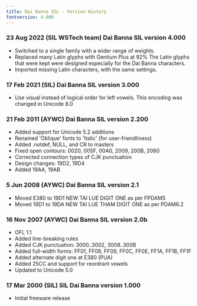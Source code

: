 ```yaml
---
title: Dai Banna SIL - Version History
fontversion: 4.000
---
```


### 23 Aug 2022 (SIL WSTech team) Dai Banna SIL version 4.000
- Switched to a single family with a wider range of weights.
- Replaced many Latin glyphs with Gentium Plus at 92%
  The Latin glyphs that were kept were designed especially
  for the Dai Banna characters.
- Imported missing Latin characters, with the same settings.

### 17 Feb 2021 (SIL) Dai Banna SIL version 3.000
- Use visual instead of logical order for left vowels.
  This encoding was changed in Unicode 8.0

### 21 Feb 2011 (AYWC) Dai Banna SIL version 2.200
- Added support for Unicode 5.2 additions
- Renamed 'Oblique' fonts to 'Italic' (for user-friendliness)
- Added .notdef, NULL, and CR to masters
- Fixed open contours: 0020, 005F, 00A0, 2009, 200B, 2060
- Corrected connection types of CJK punctuation
- Design changes: 19D2, 19D4
- Added 19AA, 19AB

### 5 Jun 2008 (AYWC) Dai Banna SIL version 2.1
- Moved E380 to 19D1 NEW TAI LUE DIGIT ONE as per FPDAM5
- Moved 19D1 to 19DA NEW TAI LUE THAM DIGIT ONE as per PDAM6.2

### 16 Nov 2007 (AYWC) Dai Banna SIL version 2.0b
- OFL 1.1
- Added line-breaking rules
- Added CJK punctuation: 3000..3002, 3008..300B
- Added full-width forms: FF01, FF08, FF09, FF0C, FF0E, FF1A, FF1B, FF1F
- Added alternate digit one at E380 (PUA)
- Added 25CC and support for reordrant vowels
- Updated to Unicode 5.0

### 17 Mar 2000 (SIL) SIL Dai Banna version 1.000
- Initial freeware release
